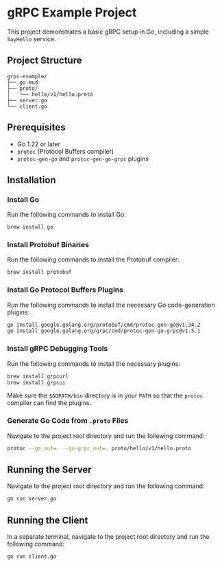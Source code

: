 # gRPC Example Project

This project demonstrates a basic gRPC setup in Go, including a simple `SayHello` service.

## Project Structure

```
grpc-example/
├── go.mod
├── proto/
│   └── hello/v1/hello.proto
├── server.go
└── client.go
```

## Prerequisites

- Go 1.22 or later
- `protoc` (Protocol Buffers compiler)
- `protoc-gen-go` and `protoc-gen-go-grpc` plugins

## Installation

### Install Go

Run the following commands to install Go:

```sh
brew install go
```

### Install Protobuf Binaries

Run the following commands to install the Protobuf compiler:

```sh
brew install protobuf
```

### Install Go Protocol Buffers Plugins

Run the following commands to install the necessary Go code-generation plugins:

```sh
go install google.golang.org/protobuf/cmd/protoc-gen-go@v1.34.2
go install google.golang.org/grpc/cmd/protoc-gen-go-grpc@v1.5.1
```

### Install gRPC Debugging Tools

Run the following commands to install the necessary plugins:

```sh
brew install grpcurl
brew install grpcui
```

Make sure the `$GOPATH/bin` directory is in your `PATH` so that the `protoc` compiler can find the plugins.

### Generate Go Code from `.proto` Files

Navigate to the project root directory and run the following command:

```sh
protoc --go_out=. --go-grpc_out=. proto/hello/v1/hello.proto
```

## Running the Server

Navigate to the project root directory and run the following command:

```sh
go run server.go
```

## Running the Client

In a separate terminal, navigate to the project root directory and run the following command:

```sh
go run client.go
```